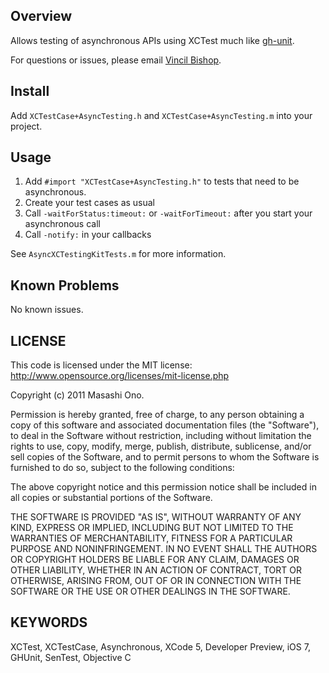 Overview
-------

Allows testing of asynchronous APIs using XCTest much like [gh-unit](https://github.com/gabriel/gh-unit).

For questions or issues, please email [Vincil Bishop](https://github.com/premosystems).

Install
-------

Add `XCTestCase+AsyncTesting.h` and `XCTestCase+AsyncTesting.m` into your project.

Usage
-----

1. Add `#import "XCTestCase+AsyncTesting.h"` to tests that need to be asynchronous.
2. Create your test cases as usual
3. Call `-waitForStatus:timeout:` or `-waitForTimeout:` after you start your asynchronous call
4. Call `-notify:` in your callbacks

See `AsyncXCTestingKitTests.m` for more information.

Known Problems
--------------

No known issues.

LICENSE
-------

This code is licensed under the MIT license: http://www.opensource.org/licenses/mit-license.php

Copyright (c) 2011 Masashi Ono.

Permission is hereby granted, free of charge, to any person obtaining a copy of this software and associated documentation files (the "Software"), to deal in the Software without restriction, including without limitation the rights to use, copy, modify, merge, publish, distribute, sublicense, and/or sell copies of the Software, and to permit persons to whom the Software is furnished to do so, subject to the following conditions:

The above copyright notice and this permission notice shall be included in all copies or substantial portions of the Software.

THE SOFTWARE IS PROVIDED "AS IS", WITHOUT WARRANTY OF ANY KIND, EXPRESS OR IMPLIED, INCLUDING BUT NOT LIMITED TO THE WARRANTIES OF MERCHANTABILITY, FITNESS FOR A PARTICULAR PURPOSE AND NONINFRINGEMENT. IN NO EVENT SHALL THE AUTHORS OR COPYRIGHT HOLDERS BE LIABLE FOR ANY CLAIM, DAMAGES OR OTHER LIABILITY, WHETHER IN AN ACTION OF CONTRACT, TORT OR OTHERWISE, ARISING FROM, OUT OF OR IN CONNECTION WITH THE SOFTWARE OR THE USE OR OTHER DEALINGS IN THE SOFTWARE.


KEYWORDS
--------

XCTest, XCTestCase, Asynchronous, XCode 5, Developer Preview, iOS 7, GHUnit, SenTest, Objective C
